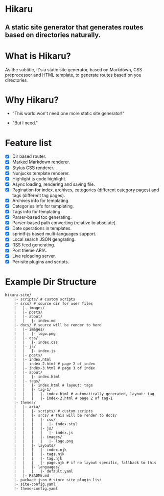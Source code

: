 Hikaru
======

A static site generator that generates routes based on directories naturally.
-----------------------------------------------------------------------------

# What is Hikaru?

As the subtitle, it's a static site generator, based on Markdown, CSS preprocessor and HTML template, to generate routes based on you directories.

# Why Hikaru?

- "This world won't need one more static site generator!"

- "But I need."

# Feature list

- [X] Dir based router.
- [X] Marked Markdown renderer.
- [X] Stylus CSS renderer.
- [X] Nunjucks template renderer.
- [X] Highlight.js code highlight.
- [X] Async loading, rendering and saving file.
- [X] Pagination for index, archives, categories (different category pages) and tags (different tag pages).
- [X] Archives info for templating.
- [X] Categories info for templating.
- [X] Tags info for templating.
- [X] Parser-based toc generating.
- [X] Parser-based path converting (relative to absolute).
- [X] Date operations in templates.
- [X] sprintf-js based multi-languages support.
- [X] Local search JSON gengrating.
- [X] RSS feed generating.
- [X] Port theme ARIA.
- [X] Live reloading server.
- [X] Per-site plugins and scripts.

# Example Dir Structure

```plain
hikura-site/
    |- scripts/ # custom scripts
    |- srcs/ # source dir for user files
    |   |- images/
    |   |- posts/
    |   |- about/
    |   |   |- index.md
    |- docs/ # source will be render to here
    |   |- images/
    |   |   |- logo.png
    |   |- css/
    |   |   |- index.css
    |   |- js/
    |   |   |- index.js
    |   |- posts/
    |   |- index.html
    |   |- index-2.html # page 2 of index
    |   |- index-3.html # page 3 of index
    |   |- about/
    |   |   |- index.html
    |   |- tags/
    |   |   |- index.html # layout: tags
    |   |   |- tag-1/
    |   |   |   |- index.html # automatically generated, layout: tag
    |   |   |   |- index-2.html # page 2 of tag-1
    |- themes/
    |   |- aria/
    |   |   |- scripts/ # custom scripts
    |   |   |- srcs/ # this will be render to docs/
    |   |   |   |- css/
    |   |   |   |   |- index.styl
    |   |   |   |- js/
    |   |   |   |   |- index.js
    |   |   |   |- images/
    |   |   |   |   |- logo.png
    |   |   |- layouts/
    |   |   |   |- index.njk
    |   |   |   |- tags.njk
    |   |   |   |- tag.njk
    |   |   |   |- page.njk # if no layout specific, fallback to this
    |   |   |- languages/
    |   |   |   |- default.yaml
    |   |- README.md
    |- package.json # store site plugin list
    |- site-config.yaml
    |- theme-config.yaml
```
